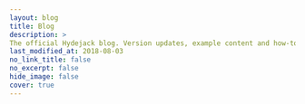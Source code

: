 ```yaml
---
layout: blog
title: Blog
description: >
The official Hydejack blog. Version updates, example content and how-to guides on how to blog with Jekyll.
last_modified_at: 2018-08-03
no_link_title: false
no_excerpt: false
hide_image: false
cover: true
---
```

